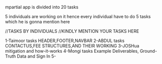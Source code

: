 mpartial app is divided into 20 tasks

5 individuals are working on it hence every individual have to do 5 tasks which he is gonna mention here

//TASKS BY INDIVIDUALS
//KINDLY MENTION YOUR TASKS HERE

1-Taimoor tasks HEADER,FOOTER,NAVBAR
2-ABDUL tasks CONTACTUS,FEE STRUCTURES,AND THEIR WORKING
3-JOSHua mitigation and how-it-works
4-Mongi tasks Example Deliverables, Ground-Truth Data and Sign In
5-
